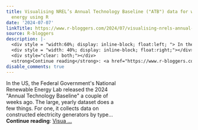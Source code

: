 ```yaml
---
title: Visualising NREL’s Annual Technology Baseline ("ATB") data for wind and solar
  energy using R
date: '2024-07-07'
linkTitle: https://www.r-bloggers.com/2024/07/visualising-nrels-annual-technology-baseline-atb-data-for-wind-and-solar-energy-using-r/
source: R-bloggers
description: |-
  <div style = "width:60%; display: inline-block; float:left; "> In the US, the Federal Government's National Renewable Energy Lab released the 2024 "Annual Technology Baseline" a couple of weeks ago. The large, yearly dataset does a few things. For one, it collects data on constructed electricity generators by type...</div>
  <div style = "width: 40%; display: inline-block; float:right;"></div>
  <div style="clear: both;"></div>
  <strong>Continue reading</strong>: <a href="https://www.r-bloggers.com/2024/07/visualising-nrels-annual-technology-baseline-atb-data-for-wind-and-solar-energy-using-r/">Visua ...
disable_comments: true
---
```

<div style = "width:60%; display: inline-block; float:left; "> In the US, the Federal Government's National Renewable Energy Lab released the 2024 "Annual Technology Baseline" a couple of weeks ago. The large, yearly dataset does a few things. For one, it collects data on constructed electricity generators by type...</div>
<div style = "width: 40%; display: inline-block; float:right;"></div>
<div style="clear: both;"></div>
<strong>Continue reading</strong>: <a href="https://www.r-bloggers.com/2024/07/visualising-nrels-annual-technology-baseline-atb-data-for-wind-and-solar-energy-using-r/">Visua ...